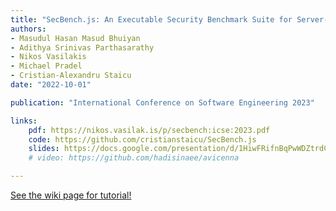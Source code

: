 ```yaml
---
title: "SecBench.js: An Executable Security Benchmark Suite for Server-Side JavaScript"
authors:
- Masudul Hasan Masud Bhuiyan
- Adithya Srinivas Parthasarathy 
- Nikos Vasilakis 
- Michael Pradel 
- Cristian-Alexandru Staicu
date: "2022-10-01"

publication: "International Conference on Software Engineering 2023"

links:
    pdf: https://nikos.vasilak.is/p/secbench:icse:2023.pdf
    code: https://github.com/cristianstaicu/SecBench.js
    slides: https://docs.google.com/presentation/d/1HiwFRifnBqPwWDZtrdCbyAXbcpsXD2qo/edit?usp=sharing&ouid=110993656015853846439&rtpof=true&sd=true
    # video: https://github.com/hadisinaee/avicenna

---
```



[See the wiki page for tutorial!](https://github.com/hadisinaee/avicenna/wiki)